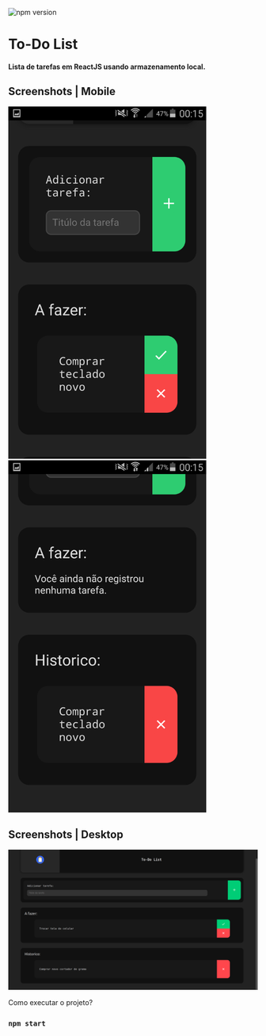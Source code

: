 ![npm version](https://img.shields.io/npm/v/react.svg?style=flat)

# To-Do List
#### Lista de tarefas em ReactJS usando armazenamento local.
## Screenshots | Mobile

<p>
  <img width="400" alt="Screenshot 0 - mobile" src="/screenshots/mobile-1.png">
  <img width="400" alt="Screenshot 0 - mobile" src="/screenshots/mobile-2.png">
</p>

## Screenshots | Desktop

<p>
  <img width="800" alt="Screenshot 0 - mobile" src="/screenshots/desktop-2.png">
</p>

Como executar o projeto?
### `npm start`
